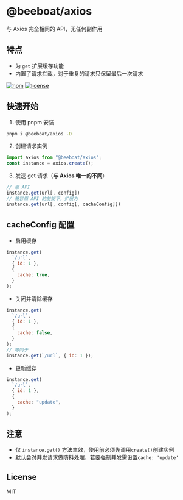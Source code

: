 # @beeboat/axios
与 Axios 完全相同的 API，无任何副作用

## 特点
- 为 `get` 扩展缓存功能
- 内置了请求拦截，对于重复的请求只保留最后一次请求

[![npm](https://img.shields.io/npm/v/@beeboat/axios.svg)](https://www.npmjs.com/package/@beeboat/axios) [![license](https://img.shields.io/github/license/yuuuuuyu/axios)]()

## 快速开始

1. 使用 pnpm 安装

```bash
pnpm i @beeboat/axios -D
```

2. 创建请求实例

```js
import axios from "@beeboat/axios";
const instance = axios.create();
```

3. 发送 get 请求（**与 Axios 唯一的不同**）

```js
// 原 API
instance.get(url[, config])
// 兼容原 API 的前提下，扩展为
instance.get(url[, config[, cacheConfig]])
```

## cacheConfig 配置

- 启用缓存

```js
instance.get(
  `/url`,
  { id: 1 },
  {
    cache: true,
  }
);
```

- 关闭并清除缓存

```js
instance.get(
  `/url`,
  { id: 1 },
  {
    cache: false,
  }
);
// 等同于
instance.get(`/url`, { id: 1 });
```

- 更新缓存

```js
instance.get(
  `/url`,
  { id: 1 },
  {
    cache: "update",
  }
);
```

## 注意

- 仅 `instance.get()` 方法生效，使用前必须先调用`create()`创建实例
- 默认会对并发请求做防抖处理，若要强制并发需设置`cache: 'update'`

## License

MIT
